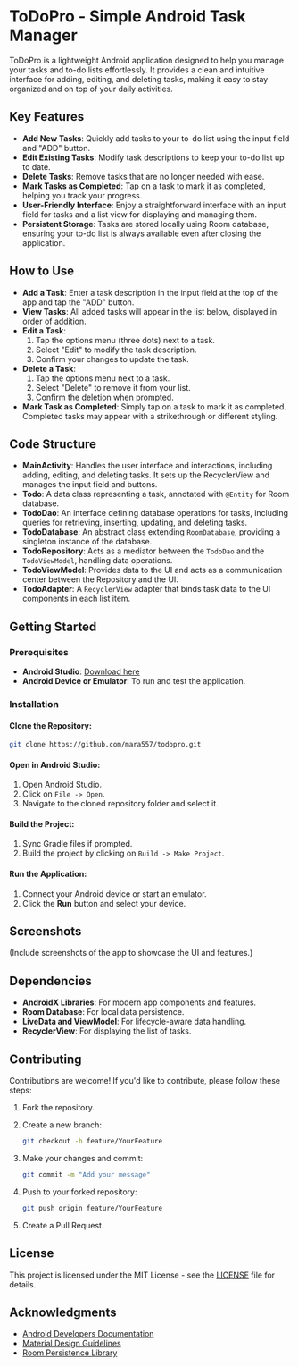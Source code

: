 
# ToDoPro - Simple Android Task Manager

ToDoPro is a lightweight Android application designed to help you manage your tasks and to-do lists effortlessly. It provides a clean and intuitive interface for adding, editing, and deleting tasks, making it easy to stay organized and on top of your daily activities.

## Key Features

- **Add New Tasks**: Quickly add tasks to your to-do list using the input field and "ADD" button.
- **Edit Existing Tasks**: Modify task descriptions to keep your to-do list up to date.
- **Delete Tasks**: Remove tasks that are no longer needed with ease.
- **Mark Tasks as Completed**: Tap on a task to mark it as completed, helping you track your progress.
- **User-Friendly Interface**: Enjoy a straightforward interface with an input field for tasks and a list view for displaying and managing them.
- **Persistent Storage**: Tasks are stored locally using Room database, ensuring your to-do list is always available even after closing the application.

## How to Use

- **Add a Task**: Enter a task description in the input field at the top of the app and tap the "ADD" button.
- **View Tasks**: All added tasks will appear in the list below, displayed in order of addition.
- **Edit a Task**:
  1. Tap the options menu (three dots) next to a task.
  2. Select "Edit" to modify the task description.
  3. Confirm your changes to update the task.
- **Delete a Task**:
  1. Tap the options menu next to a task.
  2. Select "Delete" to remove it from your list.
  3. Confirm the deletion when prompted.
- **Mark Task as Completed**: Simply tap on a task to mark it as completed. Completed tasks may appear with a strikethrough or different styling.

## Code Structure

- **MainActivity**: Handles the user interface and interactions, including adding, editing, and deleting tasks. It sets up the RecyclerView and manages the input field and buttons.
- **Todo**: A data class representing a task, annotated with `@Entity` for Room database.
- **TodoDao**: An interface defining database operations for tasks, including queries for retrieving, inserting, updating, and deleting tasks.
- **TodoDatabase**: An abstract class extending `RoomDatabase`, providing a singleton instance of the database.
- **TodoRepository**: Acts as a mediator between the `TodoDao` and the `TodoViewModel`, handling data operations.
- **TodoViewModel**: Provides data to the UI and acts as a communication center between the Repository and the UI.
- **TodoAdapter**: A `RecyclerView` adapter that binds task data to the UI components in each list item.

## Getting Started

### Prerequisites

- **Android Studio**: [Download here](https://developer.android.com/studio)
- **Android Device or Emulator**: To run and test the application.

### Installation

#### Clone the Repository:

```bash
git clone https://github.com/mara557/todopro.git
```

#### Open in Android Studio:

1. Open Android Studio.
2. Click on `File -> Open`.
3. Navigate to the cloned repository folder and select it.

#### Build the Project:

1. Sync Gradle files if prompted.
2. Build the project by clicking on `Build -> Make Project`.

#### Run the Application:

1. Connect your Android device or start an emulator.
2. Click the **Run** button and select your device.

## Screenshots

(Include screenshots of the app to showcase the UI and features.)

## Dependencies

- **AndroidX Libraries**: For modern app components and features.
- **Room Database**: For local data persistence.
- **LiveData and ViewModel**: For lifecycle-aware data handling.
- **RecyclerView**: For displaying the list of tasks.

## Contributing

Contributions are welcome! If you'd like to contribute, please follow these steps:

1. Fork the repository.
2. Create a new branch:

    ```bash
    git checkout -b feature/YourFeature
    ```

3. Make your changes and commit:

    ```bash
    git commit -m "Add your message"
    ```

4. Push to your forked repository:

    ```bash
    git push origin feature/YourFeature
    ```

5. Create a Pull Request.

## License

This project is licensed under the MIT License - see the [LICENSE](LICENSE) file for details.

## Acknowledgments

- [Android Developers Documentation](https://developer.android.com/docs)
- [Material Design Guidelines](https://material.io/design)
- [Room Persistence Library](https://developer.android.com/training/data-storage/room)
